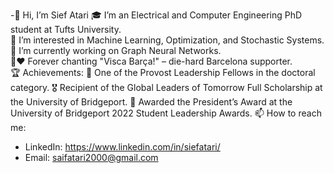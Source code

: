-👋 Hi, I’m Sief Atari
🎓 I’m an Electrical and Computer Engineering PhD student at Tufts University.  
👀 I’m interested in Machine Learning, Optimization, and Stochastic Systems.  
🌱 I’m currently working on Graph Neural Networks.  
💙❤️ Forever chanting "Visca Barça!" – die-hard Barcelona supporter.  
🏆 Achievements:
  🏅 One of the Provost Leadership Fellows in the doctoral category.
  🎖️ Recipient of the Global Leaders of Tomorrow Full Scholarship at the University of Bridgeport.
  🏅 Awarded the President’s Award at the University of Bridgeport 2022 Student Leadership Awards.
📫 How to reach me:
- LinkedIn: https://www.linkedin.com/in/siefatari/
- Email: saifatari2000@gmail.com







<!---
SiefAtari/SiefAtari is a ✨ special ✨ repository because its `README.md` (this file) appears on your GitHub profile.
You can click the Preview link to take a look at your changes.
--->
